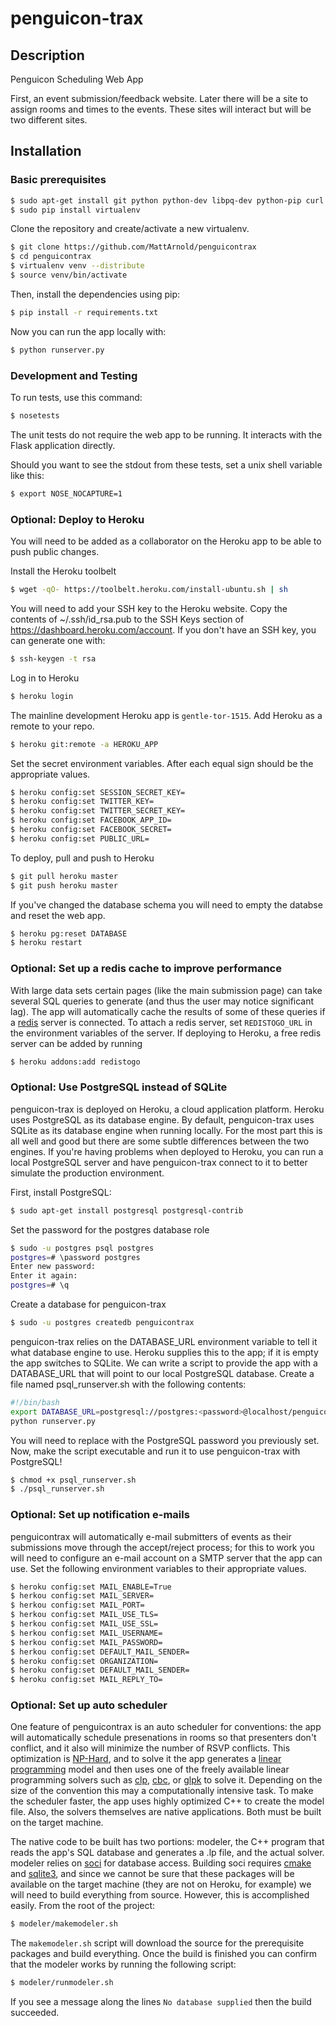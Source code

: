 penguicon-trax
==============

## Description

Penguicon Scheduling Web App

First, an event submission/feedback website. Later there will be a site to assign rooms and times to the events. These sites will interact but will be two different sites.

## Installation

### Basic prerequisites

```sh
$ sudo apt-get install git python python-dev libpq-dev python-pip curl
$ sudo pip install virtualenv
```

Clone the repository and create/activate a new virtualenv.

```sh
$ git clone https://github.com/MattArnold/penguicontrax
$ cd penguicontrax
$ virtualenv venv --distribute
$ source venv/bin/activate
```

Then, install the dependencies using pip:

```sh
$ pip install -r requirements.txt
```

Now you can run the app locally with:

```sh
$ python runserver.py
```

### Development and Testing

To run tests, use this command:
```sh
$ nosetests
```

The unit tests do not require the web app to be running. It interacts with the
Flask application directly.

Should you want to see the stdout from these tests, set a unix shell variable
like this:
```sh
$ export NOSE_NOCAPTURE=1
```

### Optional: Deploy to Heroku

You will need to be added as a collaborator on the Heroku app to be able to push public changes. 

Install the Heroku toolbelt

```sh
$ wget -qO- https://toolbelt.heroku.com/install-ubuntu.sh | sh
```

You will need to add your SSH key to the Heroku website. Copy the contents of ~/.ssh/id_rsa.pub to the SSH Keys section of https://dashboard.heroku.com/account. If you don't have an SSH key, you can generate one with:

```sh
$ ssh-keygen -t rsa
```

Log in to Heroku

```sh
$ heroku login
```

The mainline development Heroku app is `gentle-tor-1515`. Add Heroku as a remote to your repo.

```sh
$ heroku git:remote -a HEROKU_APP
```

Set the secret environment variables. After each equal sign should be the appropriate values.

```sh
$ heroku config:set SESSION_SECRET_KEY=
$ heroku config:set TWITTER_KEY=
$ heroku config:set TWITTER_SECRET_KEY=
$ heroku config:set FACEBOOK_APP_ID=
$ heroku config:set FACEBOOK_SECRET=
$ heroku config:set PUBLIC_URL=
```

To deploy, pull and push to Heroku

```sh
$ git pull heroku master
$ git push heroku master
```

If you've changed the database schema you will need to empty the databse and reset the web app.

```sh
$ heroku pg:reset DATABASE
$ heroku restart
```

### Optional: Set up a redis cache to improve performance

With large data sets certain pages (like the main submission page) can take several SQL queries to generate (and thus the user may notice significant lag). The app will automatically cache the results of some of these queries if a [redis](http://redis.io/) server is connected. To attach a redis server, set `REDISTOGO_URL` in the environment variables of the server. If deploying to Heroku, a free redis server can be added by running

```sh
$ heroku addons:add redistogo
``` 

### Optional: Use PostgreSQL instead of SQLite

penguicon-trax is deployed on Heroku, a cloud application platform. Heroku uses PostgreSQL as its database engine. By default, penguicon-trax uses SQLite as its database engine when running locally. For the most part this is all well and good but there are some subtle differences between the two engines. If you're having problems when deployed to Heroku, you can run a local PostgreSQL server and have penguicon-trax connect to it to better simulate the production environment.

First, install PostgreSQL:

```sh
$ sudo apt-get install postgresql postgresql-contrib
```

Set the password for the postgres database role
```sh
$ sudo -u postgres psql postgres
postgres=# \password postgres
Enter new password:
Enter it again:
postgres=# \q
```

Create a database for penguicon-trax

```sh
$ sudo -u postgres createdb penguicontrax
```

penguicon-trax relies on the DATABASE_URL environment variable to tell it what database engine to use. Heroku supplies this to the app; if it is empty the app switches to SQLite. We can write a script to provide the app with a DATABASE_URL that will point to our local PostgreSQL database. Create a file named psql_runserver.sh with the following contents:

```sh
#!/bin/bash
export DATABASE_URL=postgresql://postgres:<password>@localhost/penguicontrax
python runserver.py
```

You will need to replace <password> with the PostgreSQL password you previously set. Now, make the script executable and run it to use penguicon-trax with PostgreSQL!

```sh
$ chmod +x psql_runserver.sh
$ ./psql_runserver.sh
```

### Optional: Set up notification e-mails

penguicontrax will automatically e-mail submitters of events as their submissions move through the accept/reject process; for this to work you will need to configure an e-mail account on a SMTP server that the app can use. Set the following environment variables to their appropriate values.

```sh
$ heroku config:set MAIL_ENABLE=True
$ herkou config:set MAIL_SERVER=
$ herkou config:set MAIL_PORT=
$ herkou config:set MAIL_USE_TLS=
$ herkou config:set MAIL_USE_SSL=
$ herkou config:set MAIL_USERNAME=
$ herkou config:set MAIL_PASSWORD=
$ herkou config:set DEFAULT_MAIL_SENDER=
$ heroku config:set ORGANIZATION=
$ heroku config:set DEFAULT_MAIL_SENDER=
$ heroku config:set MAIL_REPLY_TO=
```

### Optional: Set up auto scheduler

One feature of penguicontrax is an auto scheduler for conventions: the app will automatically schedule presenations in rooms so that presenters don't conflict, and it also will minimize the number of RSVP conflicts. This optimization is [NP-Hard](http://en.wikipedia.org/wiki/NP-hard), and to solve it the app generates a [linear programming](http://en.wikipedia.org/wiki/Linear_programming) model and then uses one of the freely available linear programming solvers such as [clp](http://www.coin-or.org/projects/Clp.xml), [cbc](http://www.coin-or.org/projects/Cbc.xml), or [glpk](http://www.gnu.org/software/glpk/) to solve it. Depending on the size of the convention this may a computationally intensive task. To make the scheduler faster, the app uses highly optimized C++ to create the model file. Also, the solvers themselves are native applications. Both must be built on the target machine.

The native code to be built has two portions: modeler, the C++ program that reads the app's SQL database and generates a .lp file, and the actual solver. modeler relies on [soci](http://soci.sourceforge.net/) for database access. Building soci requires [cmake](http://www.cmake.org/) and [sqlite3](https://sqlite.org/), and since we cannot be sure that these packages will be available on the target machine (they are not on Heroku, for example) we will need to build everything from source. However, this is accomplished easily. From the root of the project:

```sh
$ modeler/makemodeler.sh
```

The `makemodeler.sh` script will download the source for the prerequisite packages and build everything. Once the build is finished you can confirm that the modeler works by running the following script:

```sh
$ modeler/runmodeler.sh
```
If you see a message along the lines `No database supplied` then the build succeeded.
